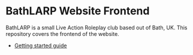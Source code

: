 # BathLARP Website Frontend

BathLARP is a small Live Action Roleplay club based out of Bath, UK. This repository covers the frontend of the website.

* [Getting started guide](_docs/getting-started.md)
